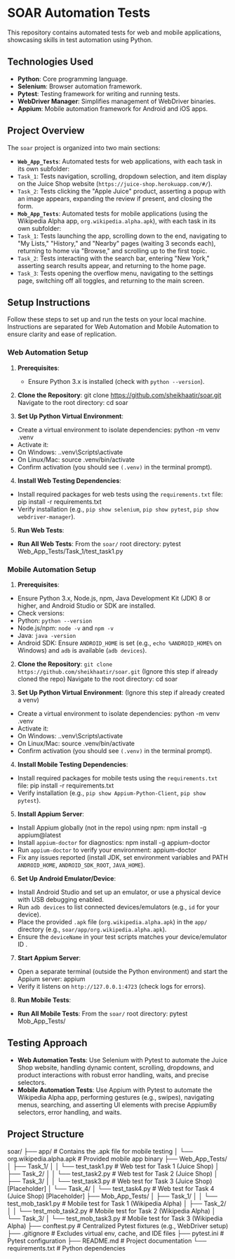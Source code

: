 # SOAR Automation Tests

This repository contains automated tests for web and mobile applications, showcasing skills in test automation using Python.

## Technologies Used
- **Python**: Core programming language.
- **Selenium**: Browser automation framework.
- **Pytest**: Testing framework for writing and running tests.
- **WebDriver Manager**: Simplifies management of WebDriver binaries.
- **Appium**: Mobile automation framework for Android and iOS apps.

## Project Overview
The `soar` project is organized into two main sections:
- **`Web_App_Tests`**: Automated tests for web applications, with each task in its own subfolder:
- `Task_1`: Tests navigation, scrolling, dropdown selection, and item display on the Juice Shop website (`https://juice-shop.herokuapp.com/#/`). 
- `Task_2`: Tests clicking the "Apple Juice" product, asserting a popup with an image appears, expanding the review if present, and closing the form.
- **`Mob_App_Tests`**: Automated tests for mobile applications (using the Wikipedia Alpha app, `org.wikipedia.alpha.apk`), with each task in its own subfolder:
- `Task_1`: Tests launching the app, scrolling down to the end, navigating to "My Lists," "History," and "Nearby" pages (waiting 3 seconds each), returning to home via "Browse," and scrolling up to the first topic.
- `Task_2`: Tests interacting with the search bar, entering "New York," asserting search results appear, and returning to the home page.
- `Task_3`: Tests opening the overflow menu, navigating to the settings page, switching off all toggles, and returning to the main screen.

## Setup Instructions
Follow these steps to set up and run the tests on your local machine. Instructions are separated for Web Automation and Mobile Automation to ensure clarity and ease of replication.

### Web Automation Setup
1. **Prerequisites**:
   - Ensure Python 3.x is installed (check with `python --version`).

2. **Clone the Repository**:
git clone https://github.com/sheikhaatir/soar.git
Navigate to the root directory: 
cd soar

3. **Set Up Python Virtual Environment**:
- Create a virtual environment to isolate dependencies:
python -m venv .venv
- Activate it:
- On Windows: ..venv\Scripts\activate
- On Linux/Mac: source .venv/bin/activate
- Confirm activation (you should see `(.venv)` in the terminal prompt).

4. **Install Web Testing Dependencies**:
- Install required packages for web tests using the `requirements.txt` file:
pip install -r requirements.txt
- Verify installation (e.g., `pip show selenium`, `pip show pytest`, `pip show webdriver-manager`).

5. **Run Web Tests**:
- **Run All Web Tests**: From the `soar/` root directory:
pytest Web_App_Tests/Task_1/test_task1.py

### Mobile Automation Setup
1. **Prerequisites**:
- Ensure Python 3.x, Node.js, npm, Java Development Kit (JDK) 8 or higher, and Android Studio or SDK are installed.
- Check versions:
- Python: `python --version`
- Node.js/npm: `node -v` and `npm -v`
- Java: `java -version`
- Android SDK: Ensure `ANDROID_HOME` is set (e.g., `echo %ANDROID_HOME%` on Windows) and `adb` is available (`adb devices`).

2. **Clone the Repository**: 
`git clone https://github.com/sheikhaatir/soar.git` (Ignore this step if already cloned the repo)
Navigate to the root directory:
cd soar

3. **Set Up Python Virtual Environment**: (Ignore this step if already created a venv)
- Create a virtual environment to isolate dependencies: 
python -m venv .venv
- Activate it:
- On Windows: ..venv\Scripts\activate
- On Linux/Mac: source .venv/bin/activate
- Confirm activation (you should see `(.venv)` in the terminal prompt).

4. **Install Mobile Testing Dependencies**:
- Install required packages for mobile tests using the `requirements.txt` file:
pip install -r requirements.txt
- Verify installation (e.g., `pip show Appium-Python-Client`, `pip show pytest`).

5. **Install Appium Server**:
- Install Appium globally (not in the repo) using npm:
npm install -g appium@latest
- Install `appium-doctor` for diagnostics:
npm install -g appium-doctor
- Run `appium-doctor` to verify your environment:
appium-doctor
- Fix any issues reported (install JDK, set environment variables and PATH `ANDROID_HOME`, `ANDROID_SDK_ROOT`, `JAVA_HOME`).

6. **Set Up Android Emulator/Device**:
- Install Android Studio and set up an emulator, or use a physical device with USB debugging enabled.
- Run `adb devices` to list connected devices/emulators (e.g., `id` for your device).
- Place the provided `.apk` file (`org.wikipedia.alpha.apk`) in the `app/` directory (e.g., `soar/app/org.wikipedia.alpha.apk`).
- Ensure the `deviceName` in your test scripts matches your device/emulator ID .

7. **Start Appium Server**:
- Open a separate terminal (outside the Python environment) and start the Appium server: 
appium
- Verify it listens on `http://127.0.0.1:4723` (check logs for errors).

8. **Run Mobile Tests**:
- **Run All Mobile Tests**: From the `soar/` root directory:
pytest Mob_App_Tests/

## Testing Approach
- **Web Automation Tests**: Use Selenium with Pytest to automate the Juice Shop website, handling dynamic content, scrolling, dropdowns, and product interactions with robust error handling, waits, and precise selectors.
- **Mobile Automation Tests**: Use Appium with Pytest to automate the Wikipedia Alpha app, performing gestures (e.g., swipes), navigating menus, searching, and asserting UI elements with precise AppiumBy selectors, error handling, and waits.

## Project Structure 
soar/
├── app/                # Contains the .apk file for mobile testing
│   └── org.wikipedia.alpha.apk    # Provided mobile app binary
├── Web_App_Tests/
│   ├── Task_1/
│   │   └── test_task1.py  # Web test for Task 1 (Juice Shop)
│   ├── Task_2/
│   │   └── test_task2.py  # Web test for Task 2 (Juice Shop)
│   ├── Task_3/
│   │   └── test_task3.py  # Web test for Task 3 (Juice Shop) [Placeholder]
│   └── Task_4/
│       └── test_task4.py  # Web test for Task 4 (Juice Shop) [Placeholder]
├── Mob_App_Tests/
│   ├── Task_1/
│   │   └── test_mob_task1.py  # Mobile test for Task 1 (Wikipedia Alpha)
│   ├── Task_2/
│   │   └── test_mob_task2.py  # Mobile test for Task 2 (Wikipedia Alpha)
│   └── Task_3/
│       └── test_mob_task3.py  # Mobile test for Task 3 (Wikipedia Alpha)
├── conftest.py         # Centralized Pytest fixtures (e.g., WebDriver setup)
├── .gitignore          # Excludes virtual env, cache, and IDE files
├── pytest.ini          # Pytest configuration
├── README.md           # Project documentation
└── requirements.txt    # Python dependencies